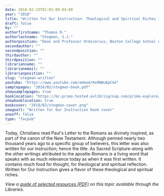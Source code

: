 ```yaml
---
date: 2018-02-23T01:01:00-04:00
year: "2018"
title: "Written for Our Instruction: Theological and Spiritual Riches in Romans"
draft: false
by: ""
authorfirstname: "Thomas D."
authorlastname: "Stegman, S.J."
authorposition: "Dean and Professor Ordinarius, Boston College School of Theology and Ministry"
secondauthor: ""
secondposition: ""
thirdauthor: ""
thirdposition: ""
librarianname: ""
librarianemail: ""
librarianposition: ""
slug: "stegman-written"
youtube: "https://www.youtube.com/embed/Ke0NWu6pCG4"
samplepages: "2018/02/stegman-book.pdf"
showsamplepages: true
booklocation: "https://bc-primo.hosted.exlibrisgroup.com/primo-explore/fulldisplay?docid=ALMA-BC21475142390001021&context=L&vid=bclib_new&search_scope=bcl&tab=bcl_only&lang=en_US"
showbooklocation: true
bookcover: "2018/02/stegman-cover.png"
imagealt: "Written for Our Instruction book cover"
oneoff: false
type: "facpub"
---
```


Today, Christians read Paul's Letter to the Romans as divinely inspired, as part of the canon of the New Testament. Although penned nearly two thousand years ago to a specific group of believers, this letter was also written for our instruction; hence the title. As Sacred Scripture-along with the other writings attributed to the apostle-Romans is a living word that speaks with as much relevance today as when it was first written. It contains much food for thought, for theological and spiritual reflection. Written for Our Instruction gives a flavor of these theological and spiritual riches.


<em>View a <a href="http://library.bc.edu/images/facpub/2018/02/stegman-guide.pdf">guide of selected resources (PDF)</a> on this topic available through the Libraries. </em>
